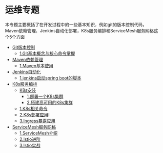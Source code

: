 # 运维专题

本专题主要概括了在开发过程中的一些基本知识，例如git的版本控制代码，Maven依赖管理，Jenkins自动化部署，K8s服务编排和ServiceMesh服务网格这个5个方面


*  [Git版本控制](git/README.md)
    *  [1.Git基本概念与核心命令掌握](git/git-base-use.md)
*  [Maven依赖管理](maven/README.md)
    *  [1.Maven基本使用 ](maven/maven-base-use.md)
*  [Jenkins自动化](jenkins/README.md)
    *  [1.jenkins启动spring boot的脚本](jenkins/springboot.md)
*  [K8s服务编排](k8s/README.md)
    *  [K8s安装](k8s/install.md)
        *  [1.部署一个K8s集群](k8s/kubeadm-install-one.md)
        *  [2.搭建高可用的K8s集群](k8s/kubeadm-install-all.md)
    *  [1.K8s相关命令](k8s/cmd.md)
    *  [2.K8s部署应用](k8s/Kubernetes-deployment.md)I		
    *  [3.Ingress暴露应用](k8s/Ingress.md)
*  [ServiceMesh服务网格](ServiceMesh/README.md)
    *  [1.ServiceMesh介绍](ServiceMesh/base.md)
    *  [2.Istio进阶](ServiceMesh/use.md)
    *  [3.Istio实战](ServiceMesh/high.md)	

